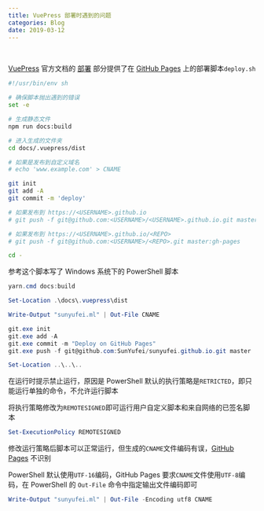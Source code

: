 ```yaml
---
title: VuePress 部署时遇到的问题
categories: Blog
date: 2019-03-12
---
```


&nbsp;

<!--more-->

[VuePress](https://vuepress.vuejs.org/) 官方文档的 [部署](https://vuepress.vuejs.org/zh/guide/deploy.html#%E9%83%A8%E7%BD%B2) 部分提供了在 [GitHub Pages](https://pages.github.com/) 上的部署脚本`deploy.sh`

```bash
#!/usr/bin/env sh

# 确保脚本抛出遇到的错误
set -e

# 生成静态文件
npm run docs:build

# 进入生成的文件夹
cd docs/.vuepress/dist

# 如果是发布到自定义域名
# echo 'www.example.com' > CNAME

git init
git add -A
git commit -m 'deploy'

# 如果发布到 https://<USERNAME>.github.io
# git push -f git@github.com:<USERNAME>/<USERNAME>.github.io.git master

# 如果发布到 https://<USERNAME>.github.io/<REPO>
# git push -f git@github.com:<USERNAME>/<REPO>.git master:gh-pages

cd -
```

参考这个脚本写了 Windows 系统下的 PowerShell 脚本

```powershell
yarn.cmd docs:build

Set-Location .\docs\.vuepress\dist

Write-Output "sunyufei.ml" | Out-File CNAME

git.exe init
git.exe add -A
git.exe commit -m "Deploy on GitHub Pages"
git.exe push -f git@github.com:SunYufei/sunyufei.github.io.git master

Set-Location ..\..\..
```

在运行时提示禁止运行，原因是 PowerShell 默认的执行策略是`RETRICTED`，即只能运行单独的命令，不允许运行脚本

将执行策略修改为`REMOTESIGNED`即可运行用户自定义脚本和来自网络的已签名脚本

```powershell
Set-ExecutionPolicy REMOTESIGNED
```

修改运行策略后脚本可以正常运行，但生成的`CNAME`文件编码有误，[GitHub Pages](https://pages.github.com/) 不识别

PowerShell 默认使用`UTF-16`编码，GitHub Pages 要求`CNAME`文件使用`UTF-8`编码，在 PowerShell 的 `Out-File` 命令中指定输出文件编码即可

```powershell
Write-Output "sunyufei.ml" | Out-File -Encoding utf8 CNAME
```
